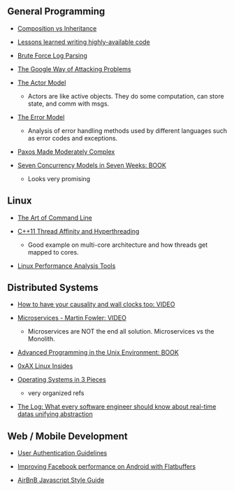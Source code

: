 ## General Programming

- [Composition vs Inheritance](https://www.thoughtworks.com/insights/blog/composition-vs-inheritance-how-choose)

- [Lessons learned writing highly-available code](https://medium.com/imgur-engineering/lessons-learned-writing-highly-available-code-7eaf3d7aae00#.5zvzo65l1)

- [Brute Force Log Parsing](http://blog.scalyr.com/2014/05/searching-20-gbsec-systems-engineering-before-algorithms/?1)

- [The Google Way of Attacking Problems](https://hbr.org/2014/12/the-google-way-of-attacking-problems)

- [The Actor Model](http://www.brianstorti.com/the-actor-model/)

    * Actors are like active objects. They do some computation, can store state, and comm with msgs.

- [The Error Model](http://joeduffyblog.com/2016/02/07/the-error-model/)

    * Analysis of error handling methods used by different languages such as error codes and exceptions.

- [Paxos Made Moderately Complex](http://paxos.systems/)

- [Seven Concurrency Models in Seven Weeks: BOOK](http://ontheroad.qiniudn.com/blog/resources/Seven%20Concurrency%20Models%20in%20Seven%20Weeks.pdf_9f63659e283556c488223d044c8c8bd1)

    * Looks very promising


## Linux

- [The Art of Command Line](https://github.com/jlevy/the-art-of-command-line/blob/master/README.md)

- [C++11 Thread Affinity and Hyperthreading](http://eli.thegreenplace.net/2016/c11-threads-affinity-and-hyperthreading/)

    * Good example on multi-core architecture and how threads get mapped to cores.

- [Linux Performance Analysis Tools](http://techblog.netflix.com/2015/11/linux-performance-analysis-in-60s.html)


## Distributed Systems

- [How to have your causality and wall clocks too: VIDEO](https://www.youtube.com/watch?v=YqNGbvFHoKM&index=5&list=PLcGKfGEEONaCIl5eU53uPBnRJ9rbIH32R)

- [Microservices - Martin Fowler: VIDEO](https://www.youtube.com/watch?v=wgdBVIX9ifA)
   
   * Microservices are NOT the end all solution. Microservices vs the Monolith.

- [Advanced Programming in the Unix Environment: BOOK](http://poincare.matf.bg.ac.rs/~ivana//courses/ps/sistemi_knjige/pomocno/apue.pdf)

- [0xAX Linux Insides](https://github.com/0xAX/linux-insides)

- [Operating Systems in 3 Pieces](http://pages.cs.wisc.edu/~remzi/OSTEP/)

    * very organized refs

- [The Log: What every software engineer should know about real-time datas unifying abstraction](https://engineering.linkedin.com/distributed-systems/log-what-every-software-engineer-should-know-about-real-time-datas-unifying)


## Web / Mobile Development

- [User Authentication Guidelines](https://gist.github.com/khrm/e9421fe502938f348330)

- [Improving Facebook performance on Android with Flatbuffers](https://code.facebook.com/posts/872547912839369/improving-facebook-s-performance-on-android-with-flatbuffers/)

- [AirBnB Javascript Style Guide](https://github.com/airbnb/javascript#types)
